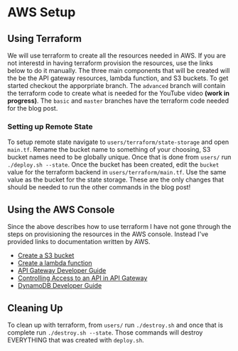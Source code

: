 # AWS Setup


## Using Terraform
We will use terraform to create all the resources needed in AWS. If you are not
interestd in having terraform provision the resources, use the links below to
do it manually. The three main components that will be created will the be the
API gateway resources, lambda function, and S3 buckets. To get started checkout
the apporpriate branch. The `advanced` branch will contain the terraform code
to create what is needed for the YouTube video **(work in progress)**. The
`basic` and `master` branches have the terraform code needed for the blog post.

### Setting up Remote State
To setup remote state navigate to `users/terraform/state-storage` and open
`main.tf`. Rename the bucket name to something of your choosing, S3 bucket names
need to be globally unique. Once that is done from `users/` run `./deploy.sh --state`.
Once the bucket has been created, edit the `bucket` value for the terraform backend in
`users/terraform/main.tf`. Use the same value as the bucket for the state
storage. These are the only changes that should be needed to run the other commands
in the blog post!

## Using the AWS Console
Since the above describes how to use terraform I have not gone through the
steps on provisioning the resources in the AWS console. Instead I've provided
links to documentation written by AWS.
 - [Create a S3 bucket](https://docs.aws.amazon.com/AmazonS3/latest/user-guide/create-bucket.html)
 - [Create a lambda function](https://docs.aws.amazon.com/lambda/latest/dg/getting-started-create-function.html)
 - [API Gateway Developer Guide](https://docs.aws.amazon.com/apigateway/latest/developerguide/welcome.html)
 - [Controlling Access to an API in API Gateway](https://docs.aws.amazon.com/apigateway/latest/developerguide/apigateway-control-access-to-api.html)
 - [DynamoDB Developer Guide](https://docs.aws.amazon.com/amazondynamodb/latest/developerguide/Introduction.html)

## Cleaning Up
To clean up with terraform, from `users/` run `./destroy.sh` and once that is complete
run `./destroy.sh --state`. Those commands will destroy EVERYTHING that was created with `deploy.sh`.
